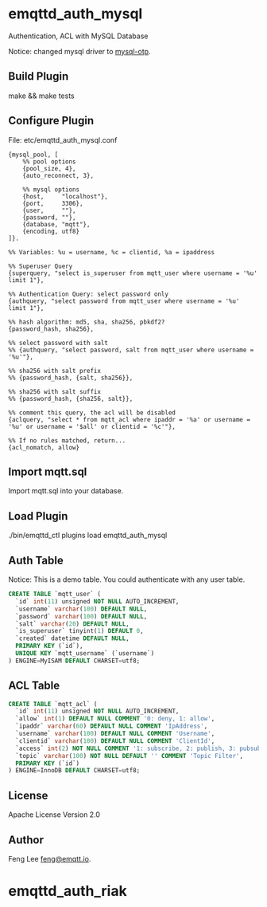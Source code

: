 
emqttd_auth_mysql
=================

Authentication, ACL with MySQL Database

Notice: changed mysql driver to [mysql-otp](https://github.com/mysql-otp/mysql-otp).

Build Plugin
-------------

make && make tests

Configure Plugin
----------------

File: etc/emqttd_auth_mysql.conf

```
{mysql_pool, [
    %% pool options
    {pool_size, 4},
    {auto_reconnect, 3},

    %% mysql options
    {host,     "localhost"},
    {port,     3306},
    {user,     ""},
    {password, ""},
    {database, "mqtt"},
    {encoding, utf8}
]}.

%% Variables: %u = username, %c = clientid, %a = ipaddress

%% Superuser Query
{superquery, "select is_superuser from mqtt_user where username = '%u' limit 1"},

%% Authentication Query: select password only
{authquery, "select password from mqtt_user where username = '%u' limit 1"},

%% hash algorithm: md5, sha, sha256, pbkdf2?
{password_hash, sha256},

%% select password with salt
%% {authquery, "select password, salt from mqtt_user where username = '%u'"},

%% sha256 with salt prefix
%% {password_hash, {salt, sha256}},

%% sha256 with salt suffix
%% {password_hash, {sha256, salt}},

%% comment this query, the acl will be disabled
{aclquery, "select * from mqtt_acl where ipaddr = '%a' or username = '%u' or username = '$all' or clientid = '%c'"},

%% If no rules matched, return...
{acl_nomatch, allow}

```

Import mqtt.sql
---------------

Import mqtt.sql into your database.

Load Plugin
-----------

./bin/emqttd_ctl plugins load emqttd_auth_mysql

Auth Table
----------

Notice: This is a demo table. You could authenticate with any user table.

```sql
CREATE TABLE `mqtt_user` (
  `id` int(11) unsigned NOT NULL AUTO_INCREMENT,
  `username` varchar(100) DEFAULT NULL,
  `password` varchar(100) DEFAULT NULL,
  `salt` varchar(20) DEFAULT NULL,
  `is_superuser` tinyint(1) DEFAULT 0,
  `created` datetime DEFAULT NULL,
  PRIMARY KEY (`id`),
  UNIQUE KEY `mqtt_username` (`username`)
) ENGINE=MyISAM DEFAULT CHARSET=utf8;
```

ACL Table
----------

```sql
CREATE TABLE `mqtt_acl` (
  `id` int(11) unsigned NOT NULL AUTO_INCREMENT,
  `allow` int(1) DEFAULT NULL COMMENT '0: deny, 1: allow',
  `ipaddr` varchar(60) DEFAULT NULL COMMENT 'IpAddress',
  `username` varchar(100) DEFAULT NULL COMMENT 'Username',
  `clientid` varchar(100) DEFAULT NULL COMMENT 'ClientId',
  `access` int(2) NOT NULL COMMENT '1: subscribe, 2: publish, 3: pubsub',
  `topic` varchar(100) NOT NULL DEFAULT '' COMMENT 'Topic Filter',
  PRIMARY KEY (`id`)
) ENGINE=InnoDB DEFAULT CHARSET=utf8;
```

License
-------

Apache License Version 2.0

Author
-------

Feng Lee <feng@emqtt.io>.

# emqttd_auth_riak
